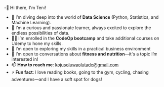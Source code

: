 
-👋 Hi there, I'm Teni!
- 🔭 I’m diving deep into the world of **Data Science** (Python, Statistics, and Machine Learning).  
- 🌱 I’m a curious and passionate learner, always excited to explore the endless possibilities of data.  
- 👩‍💻 I’m enrolled in the **CodeOp bootcamp** and take additional courses on Udemy to hone my skills.  
- 🤔 I’m open to exploring my skills in a practical business environment
- 💬 I’m open to conversations about **fitness and nutrition**—it's a topic I’m interested in!  
 - 📫 **How to reach me**: [kojusoluwaolutade@gmail.com](mailto:kojusoluwaolutade@gmail.com)  
- ⚡ **Fun fact**: I love reading books, going to the gym, cycling, chasing adventures—and I have a soft spot for dogs!   

<!--
**ProTeni/ProTeni** is a ✨ _special_ ✨ repository because its `README.md` (this file) appears on your GitHub profile.

Here are some ideas to get you started:



-->
